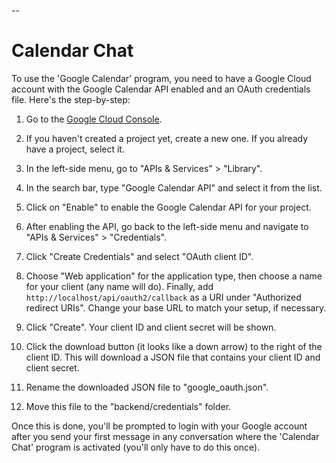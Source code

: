 --
# Calendar Chat

To use the 'Google Calendar' program, you need to have a Google Cloud account with the Google Calendar API enabled and an OAuth credentials file. Here's the step-by-step:

1. Go to the [Google Cloud Console](console.developers.google.com).

2. If you haven't created a project yet, create a new one. If you already have a project, select it.

3. In the left-side menu, go to "APIs & Services" > "Library".

4. In the search bar, type "Google Calendar API" and select it from the list.

5. Click on "Enable" to enable the Google Calendar API for your project.

6. After enabling the API, go back to the left-side menu and navigate to "APIs & Services" > "Credentials".

7. Click "Create Credentials" and select "OAuth client ID".

8. Choose "Web application" for the application type, then choose a name for your client (any name will do). Finally, add `http://localhost/api/oauth2/callback` as a URI under "Authorized redirect URIs". Change your base URL to match your setup, if necessary.

9.  Click "Create". Your client ID and client secret will be shown.

10. Click the download button (it looks like a down arrow) to the right of the client ID. This will download a JSON file that contains your client ID and client secret.

11. Rename the downloaded JSON file to "google_oauth.json".

12. Move this file to the "backend/credentials" folder.

Once this is done, you'll be prompted to login with your Google account after you send your first message in any conversation where the 'Calendar Chat' program is activated (you'll only have to do this once).